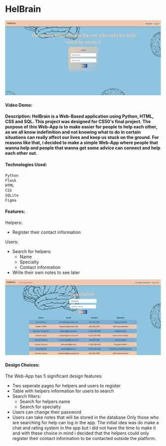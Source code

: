 # HelBrain

![alt text](preview/login.png)

#### Video Demo:

#### Description: HelBrain is a Web-Based application using Python, HTML, CSS and SQL. This project was designed for CS50's final project. The purpose of this Web-App is to make easier for people to help each other, as we all know indefinition and not knowing what to do in certain situations can really affect our lives and keep us stuck on the ground. For reasons like that, i decided to make a simple Web-App where people that wanna help and people that wanna get some advice can connect and help each other out.  

#### Technologies Used:
```
Python
Flask
HTML
CSS
SQLite
Figma
```

#### Features:
Helpers:
- Register their contact information

Users:
- Search for helpers:
  - Name
  - Specialty
  - Contact information
- Write their own notes to see later

![alt text](preview/specialists.png)

#### Design Choices: 
The Web-App has 5 significant design features:
- Two seperate pages for helpers and users to register
- Table with helpers information for users to search
- Search filters:
  - Search for helpers name
  - Search for specialty
- Users can change their password
- Users can take notes that will be stored in the database
Only those who are searching for help can log in the app. The initial idea was do make a chat and rating system in the app but i did not have the time to make it and with these choice in mind i decided that the helpers could only register their contact information to be contacted outside the platform.
